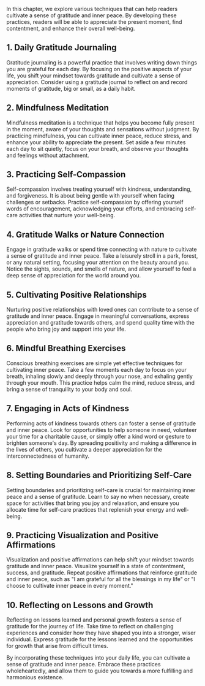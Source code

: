 
In this chapter, we explore various techniques that can help readers cultivate a sense of gratitude and inner peace. By developing these practices, readers will be able to appreciate the present moment, find contentment, and enhance their overall well-being.

**1. Daily Gratitude Journaling**
---------------------------------

Gratitude journaling is a powerful practice that involves writing down things you are grateful for each day. By focusing on the positive aspects of your life, you shift your mindset towards gratitude and cultivate a sense of appreciation. Consider using a gratitude journal to reflect on and record moments of gratitude, big or small, as a daily habit.

**2. Mindfulness Meditation**
-----------------------------

Mindfulness meditation is a technique that helps you become fully present in the moment, aware of your thoughts and sensations without judgment. By practicing mindfulness, you can cultivate inner peace, reduce stress, and enhance your ability to appreciate the present. Set aside a few minutes each day to sit quietly, focus on your breath, and observe your thoughts and feelings without attachment.

**3. Practicing Self-Compassion**
---------------------------------

Self-compassion involves treating yourself with kindness, understanding, and forgiveness. It is about being gentle with yourself when facing challenges or setbacks. Practice self-compassion by offering yourself words of encouragement, acknowledging your efforts, and embracing self-care activities that nurture your well-being.

**4. Gratitude Walks or Nature Connection**
-------------------------------------------

Engage in gratitude walks or spend time connecting with nature to cultivate a sense of gratitude and inner peace. Take a leisurely stroll in a park, forest, or any natural setting, focusing your attention on the beauty around you. Notice the sights, sounds, and smells of nature, and allow yourself to feel a deep sense of appreciation for the world around you.

**5. Cultivating Positive Relationships**
-----------------------------------------

Nurturing positive relationships with loved ones can contribute to a sense of gratitude and inner peace. Engage in meaningful conversations, express appreciation and gratitude towards others, and spend quality time with the people who bring joy and support into your life.

**6. Mindful Breathing Exercises**
----------------------------------

Conscious breathing exercises are simple yet effective techniques for cultivating inner peace. Take a few moments each day to focus on your breath, inhaling slowly and deeply through your nose, and exhaling gently through your mouth. This practice helps calm the mind, reduce stress, and bring a sense of tranquility to your body and soul.

**7. Engaging in Acts of Kindness**
-----------------------------------

Performing acts of kindness towards others can foster a sense of gratitude and inner peace. Look for opportunities to help someone in need, volunteer your time for a charitable cause, or simply offer a kind word or gesture to brighten someone's day. By spreading positivity and making a difference in the lives of others, you cultivate a deeper appreciation for the interconnectedness of humanity.

**8. Setting Boundaries and Prioritizing Self-Care**
----------------------------------------------------

Setting boundaries and prioritizing self-care is crucial for maintaining inner peace and a sense of gratitude. Learn to say no when necessary, create space for activities that bring you joy and relaxation, and ensure you allocate time for self-care practices that replenish your energy and well-being.

**9. Practicing Visualization and Positive Affirmations**
---------------------------------------------------------

Visualization and positive affirmations can help shift your mindset towards gratitude and inner peace. Visualize yourself in a state of contentment, success, and gratitude. Repeat positive affirmations that reinforce gratitude and inner peace, such as "I am grateful for all the blessings in my life" or "I choose to cultivate inner peace in every moment."

**10. Reflecting on Lessons and Growth**
----------------------------------------

Reflecting on lessons learned and personal growth fosters a sense of gratitude for the journey of life. Take time to reflect on challenging experiences and consider how they have shaped you into a stronger, wiser individual. Express gratitude for the lessons learned and the opportunities for growth that arise from difficult times.

By incorporating these techniques into your daily life, you can cultivate a sense of gratitude and inner peace. Embrace these practices wholeheartedly, and allow them to guide you towards a more fulfilling and harmonious existence.
